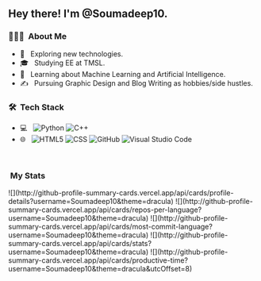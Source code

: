 <h2> Hey there! I'm @Soumadeep10.</h2>

<h3> 👨🏻‍💻 &nbsp;About Me </h3>

- 🤔 &nbsp; Exploring new technologies.
- 🎓 &nbsp; Studying EE at TMSL.
- 🌱 &nbsp; Learning about Machine Learning and Artificial Intelligence.
- ✍️ &nbsp; Pursuing Graphic Design and Blog Writing as hobbies/side hustles.

<h3> 🛠 &nbsp;Tech Stack</h3>

- 💻 &nbsp;
  ![Python](https://img.shields.io/badge/-Python-333333?style=flat&logo=python)
  ![C++](https://img.shields.io/badge/-C++-333333?style=flat&logo=C%2B%2B&logoColor=00599C)
- 🌐 &nbsp;
  ![HTML5](https://img.shields.io/badge/-HTML5-333333?style=flat&logo=HTML5)
  ![CSS](https://img.shields.io/badge/-CSS-333333?style=flat&logo=CSS3&logoColor=1572B6)
  ![GitHub](https://img.shields.io/badge/-GitHub-333333?style=flat&logo=github)
  ![Visual Studio Code](https://img.shields.io/badge/-Visual%20Studio%20Code-333333?style=flat&logo=visual-studio-code&logoColor=007ACC)

<br/>

<h3> &nbsp;My Stats </h3>
![](http://github-profile-summary-cards.vercel.app/api/cards/profile-details?username=Soumadeep10&theme=dracula)
![](http://github-profile-summary-cards.vercel.app/api/cards/repos-per-language?username=Soumadeep10&theme=dracula)
![](http://github-profile-summary-cards.vercel.app/api/cards/most-commit-language?username=Soumadeep10&theme=dracula)
![](http://github-profile-summary-cards.vercel.app/api/cards/stats?username=Soumadeep10&theme=dracula)
![](http://github-profile-summary-cards.vercel.app/api/cards/productive-time?username=Soumadeep10&theme=dracula&utcOffset=8)

<br/>
